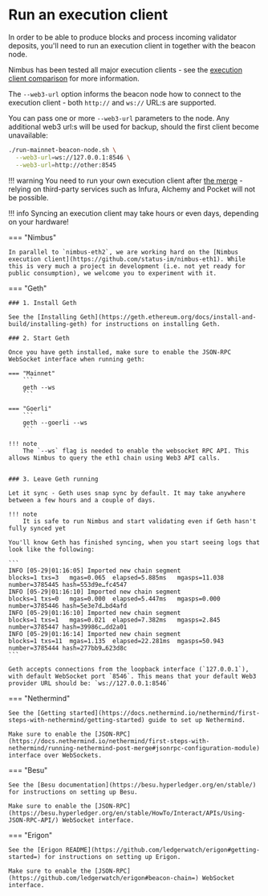 # Run an execution client

In order to be able to produce blocks and process incoming validator deposits, you'll need to run an execution client in together with the beacon node.

Nimbus has been tested all major execution clients - see the [execution client comparison](https://ethereum.org/en/developers/docs/nodes-and-clients/#execution-clients) for more information.

The `--web3-url` option informs the beacon node how to connect to the execution client - both `http://` and `ws://` URL:s are supported.

You can pass one or more `--web3-url` parameters to the node. Any additional web3 url:s will be used for backup, should the first client become unavailable:

```sh
./run-mainnet-beacon-node.sh \
  --web3-url=ws://127.0.0.1:8546 \
  --web3-url=http://other:8545
```

!!! warning
    You need to run your own execution client after [the merge](./merge.md) - relying on third-party services such as Infura, Alchemy and Pocket will not be possible.

!!! info
    Syncing an execution client may take hours or even days, depending on your hardware!

=== "Nimbus"

    In parallel to `nimbus-eth2`, we are working hard on the [Nimbus execution client](https://github.com/status-im/nimbus-eth1). While this is very much a project in development (i.e. not yet ready for public consumption), we welcome you to experiment with it.

=== "Geth"

    ### 1. Install Geth

    See the [Installing Geth](https://geth.ethereum.org/docs/install-and-build/installing-geth) for instructions on installing Geth.

    ### 2. Start Geth

    Once you have geth installed, make sure to enable the JSON-RPC WebSocket interface when running geth:

    === "Mainnet"
        ```
        geth --ws
        ```

    === "Goerli"
        ```
        geth --goerli --ws
        ```

    !!! note
        The `--ws` flag is needed to enable the websocket RPC API. This allows Nimbus to query the eth1 chain using Web3 API calls.


    ### 3. Leave Geth running

    Let it sync - Geth uses snap sync by default. It may take anywhere between a few hours and a couple of days.

    !!! note
        It is safe to run Nimbus and start validating even if Geth hasn't fully synced yet

    You'll know Geth has finished syncing, when you start seeing logs that look like the following:

    ```
    INFO [05-29|01:16:05] Imported new chain segment               blocks=1 txs=3   mgas=0.065  elapsed=5.885ms   mgasps=11.038  number=3785445 hash=553d9e…fc4547
    INFO [05-29|01:16:10] Imported new chain segment               blocks=1 txs=0   mgas=0.000  elapsed=5.447ms   mgasps=0.000   number=3785446 hash=5e3e7d…bd4afd
    INFO [05-29|01:16:10] Imported new chain segment               blocks=1 txs=1   mgas=0.021  elapsed=7.382ms   mgasps=2.845   number=3785447 hash=39986c…dd2a01
    INFO [05-29|01:16:14] Imported new chain segment               blocks=1 txs=11  mgas=1.135  elapsed=22.281ms  mgasps=50.943  number=3785444 hash=277bb9…623d8c
    ```

    Geth accepts connections from the loopback interface (`127.0.0.1`), with default WebSocket port `8546`. This means that your default Web3 provider URL should be: `ws://127.0.0.1:8546`

=== "Nethermind"

    See the [Getting started](https://docs.nethermind.io/nethermind/first-steps-with-nethermind/getting-started) guide to set up Nethermind.

    Make sure to enable the [JSON-RPC](https://docs.nethermind.io/nethermind/first-steps-with-nethermind/running-nethermind-post-merge#jsonrpc-configuration-module) interface over WebSockets.

=== "Besu"

    See the [Besu documentation](https://besu.hyperledger.org/en/stable/) for instructions on setting up Besu.

    Make sure to enable the [JSON-RPC](https://besu.hyperledger.org/en/stable/HowTo/Interact/APIs/Using-JSON-RPC-API/) WebSocket interface.

=== "Erigon"

    See the [Erigon README](https://github.com/ledgerwatch/erigon#getting-started=) for instructions on setting up Erigon.

    Make sure to enable the [JSON-RPC](https://github.com/ledgerwatch/erigon#beacon-chain=) WebSocket interface.
